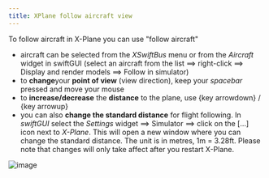 ```yaml
---
title: XPlane follow aircraft view
---
```


To follow aircraft in X-Plane you can use \"follow aircraft\"

-   aircraft can be selected from the *XSwiftBus* menu or from the
    *Aircraft* widget in swiftGUI (select an aircraft from the list ==\>
    right-click ==\> Display and render models ==\> Follow in simulator)
-   to **change**your **point of view** (view direction), keep your
    *spacebar* pressed and move your mouse
-   to **increase/decrease** the **distance** to the plane, use {key
    arrowdown} / {key arrowup}
-   you can also **change the standard distance** for flight following.
    In *swiftGUI* select the *Settings* widget ==\> Simulator ==\> click
    on the \[\...\] icon next to *X-Plane*. This will open a new window
    where you can change the standard distance. The unit is in metres,
    1m = 3.28ft. Please note that changes will only take affect after
    you restart X-Plane.

![image](http://img.swift-project.org/swift_followaircraft_distance.jpg)
